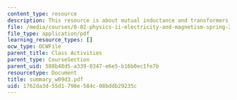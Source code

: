 ```yaml
---
content_type: resource
description: This resource is about mutual inductance and transformers; inductors.
file: /media/courses/8-02-physics-ii-electricity-and-magnetism-spring-2007/1762da3d55d1798e584c08bddb29235c_summary_w09d3.pdf
file_type: application/pdf
learning_resource_types: []
ocw_type: OCWFile
parent_title: Class Activities
parent_type: CourseSection
parent_uid: 588b48d5-a339-0347-e6e5-b16b0ec1fe7b
resourcetype: Document
title: summary_w09d3.pdf
uid: 1762da3d-55d1-798e-584c-08bddb29235c
---
```

